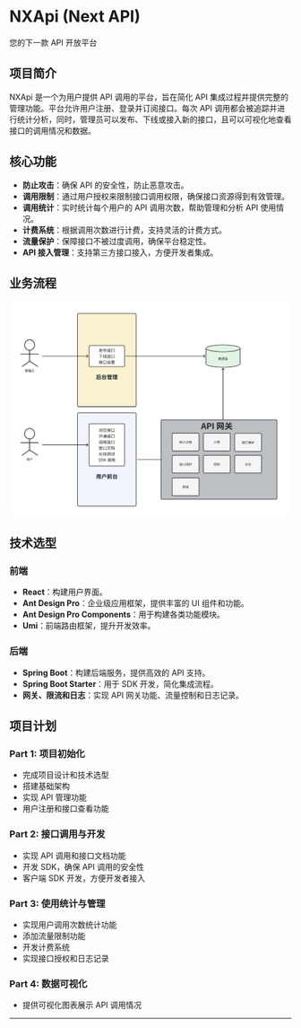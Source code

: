 # NXApi (Next API)

您的下一款 API 开放平台

## 项目简介

NXApi 是一个为用户提供 API 调用的平台，旨在简化 API 集成过程并提供完整的管理功能。平台允许用户注册、登录并订阅接口。每次 API 调用都会被追踪并进行统计分析，同时，管理员可以发布、下线或接入新的接口，且可以可视化地查看接口的调用情况和数据。

## 核心功能

- **防止攻击**：确保 API 的安全性，防止恶意攻击。
- **调用限制**：通过用户授权来限制接口调用权限，确保接口资源得到有效管理。
- **调用统计**：实时统计每个用户的 API 调用次数，帮助管理和分析 API 使用情况。
- **计费系统**：根据调用次数进行计费，支持灵活的计费方式。
- **流量保护**：保障接口不被过度调用，确保平台稳定性。
- **API 接入管理**：支持第三方接口接入，方便开发者集成。

## 业务流程

![业务流程图](images/image-20250111203137367.png)

## 技术选型

### 前端

- **React**：构建用户界面。
- **Ant Design Pro**：企业级应用框架，提供丰富的 UI 组件和功能。
- **Ant Design Pro Components**：用于构建各类功能模块。
- **Umi**：前端路由框架，提升开发效率。

### 后端

- **Spring Boot**：构建后端服务，提供高效的 API 支持。
- **Spring Boot Starter**：用于 SDK 开发，简化集成流程。
- **网关、限流和日志**：实现 API 网关功能、流量控制和日志记录。

## 项目计划

### Part 1: 项目初始化

- 完成项目设计和技术选型
- 搭建基础架构
- 实现 API 管理功能
- 用户注册和接口查看功能

### Part 2: 接口调用与开发

- 实现 API 调用和接口文档功能
- 开发 SDK，确保 API 调用的安全性
- 客户端 SDK 开发，方便开发者接入

### Part 3: 使用统计与管理

- 实现用户调用次数统计功能
- 添加流量限制功能
- 开发计费系统
- 实现接口授权和日志记录

### Part 4: 数据可视化

- 提供可视化图表展示 API 调用情况

---